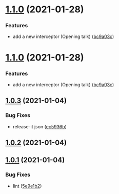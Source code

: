 # [1.1.0](https://github.com/talkyjs/talkyjs-core/compare/v1.0.3...v1.1.0) (2021-01-28)


### Features

* add a new interceptor (Opening talk) ([bc9a03c](https://github.com/talkyjs/talkyjs-core/commit/bc9a03c9f9648fed0c16a7130c802e7c0f48514b))

# [1.1.0](https://github.com/talkyjs/talkyjs-core/compare/v1.0.3...v1.1.0) (2021-01-28)


### Features

* add a new interceptor (Opening talk) ([bc9a03c](https://github.com/talkyjs/talkyjs-core/commit/bc9a03c9f9648fed0c16a7130c802e7c0f48514b))



## [1.0.3](https://github.com/talkyjs/talkyjs-core/compare/v1.0.2...v1.0.3) (2021-01-04)


### Bug Fixes

* release-it json ([ec5936b](https://github.com/talkyjs/talkyjs-core/commit/ec5936bb2a0d112021e8686b40da25a8a9f20639))



## [1.0.2](https://github.com/talkyjs/talkyjs-core/compare/v1.0.1...v1.0.2) (2021-01-04)



## [1.0.1](https://github.com/talkyjs/talkyjs-core/compare/v1.0.0...v1.0.1) (2021-01-04)


### Bug Fixes

* lint ([5e9e1b2](https://github.com/talkyjs/talkyjs-core/commit/5e9e1b251be9f4fae8226494bdf9a57ce3906fdd))




